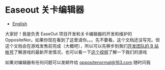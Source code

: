# Easeout 关卡编辑器

* [English](README.md)

大家好！我是负责 EaseOut 项目开发和关卡编辑器的开发和维护的 OppositeNor。如果你现在看到了这里请你。。。先不要看。这个文档还没写完。但这个文档会在游戏发售前完成（大概吧），所以可以先移步到我们[开发团队的 B 站帐号](https://space.bilibili.com/1221007612)了解游戏的最新开发情况，也可以看一下[这个视频](https://www.bilibili.com/video/BV1WF411P7cL)了解一下我们的游戏

如果对编辑器有任何问题可以发邮件给 oppositenormal@163.com 随时问我
